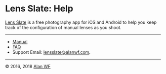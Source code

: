 # Lens Slate: Help

[Lens Slate](index.html) is a free photography app for iOS and Android to help you keep track of the configuration of manual lenses as you shoot.

<hr/>

* [Manual](manual.html)
* [FAQ](faq.html)
* Support Email: [lensslate@alanwf.com](mailto:lensslate@alanwf.com).

<hr/>

© 2016, 2018 [Alan WF](https://alanwf.com/)

